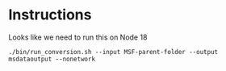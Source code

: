 # Instructions

Looks like we need to run this on Node 18

```
./bin/run_conversion.sh --input MSF-parent-folder --output msdataoutput --nonetwork
```